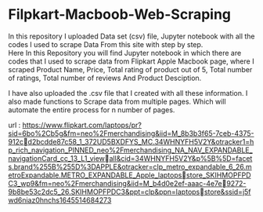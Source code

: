 # Filpkart-Macboob-Web-Scraping
In this repository I uploaded Data set (csv) file, Jupyter notebook with all the codes I used to scrape Data From this site with step by step.    
Here In this Repository you will find Jupyter notebook in which there are codes that I  used to scrape data from Flipkart Apple Macbook page, where I scraped Product Name, Price, Total rating of product out of 5, Total number of ratings, Total number of reviews And Product Desciption. 

I have also uploaded the .csv file that I created with all these information. 
I also made functions to Scrape data from multiple pages. Which will automate the entire process for n number of pages.   


url : https://www.flipkart.com/laptops/pr?sid=6bo%2Cb5g&fm=neo%2Fmerchandising&iid=M_8b3b3f65-7ceb-4375-912cd2bcdde87c58_1_372UD5BXDFYS_MC.34WHNYFH5V2Y&otracker1=hp_rich_navigation_PINNED_neo%2Fmerchandising_NA_NAV_EXPANDABLE_navigationCard_cc_13_L1_viewall&cid=34WHNYFH5V2Y&p%5B%5D=facets.brand%255B%255D%3DAPPLE&otracker=clp_metro_expandable_6_26.metroExpandable.METRO_EXPANDABLE_Apple_laptopsstore_SKIHMOPFPDC3_wp9&fm=neo%2Fmerchandising&iid=M_b4d0e2ef-aaac-4e7e9272-9b8be53c2dc5_26.SKIHMOPFPDC3&ppt=clp&ppn=laptopsstore&ssid=j5fwd6niaz0hnchs1645514684273

